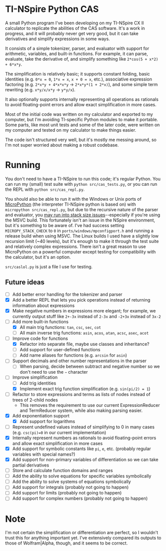 # TI-NSpire Python CAS

A small Python program I've been developing on my TI-NSpire CX II calculator to replicate the abilities of the CAS software. It's a work in progress, and it will probably never get very good, but it can take derivatives and simplify expressions in some ways.

It consists of a simple tokenizer, parser, and evaluator with support for arithmetic, variables, and built-in functions. For example, it can parse, evaluate, take the derivative of, and simplify something like `2*cos(5 + x*2) + 6*x*y`.

The simplification is relatively basic; it supports constant folding, basic identities (e.g. `0*x = 0`, `1*x = x`, `x + 0 = x`, etc.), associative expression factoring (e.g. `2*x*y + 4*x*x*y` -> `2*x*y*(1 + 2*x)`), and some simple term rewriting (e.g. `x*y/x/x*y` -> `y*y/x`).

It also optionally supports internally representing all operations as rationals to avoid floating-point errors and allow exact simplification in more cases.

Most of the initial code was written on my calculator and exported to my computer, but I'm avoiding TI-specific Python modules to make it portable.
Some parts, like most unit tests and some of the later code, were written on my computer and tested on my calculator to make things easier.

The code isn't structured very well, but it's mostly me messing around, so I'm not super worried about making a robust codebase.

# Running
You don't need to have a TI-NSpire to run this code; it's regular Python.
You can run my (small) test suite with `python src/cas_tests.py`, or you can run the REPL with `python src/cas_repl.py`.  

You should also be able to run it with the Windows or Unix ports of [MicroPython](https://github.com/micropython/micropython) (the interpreter TI-NSpire python is based on) with `micropython src/cas_repl.py`, but due to the recursive nature of the parser and evaluator, you [may run into stack size issues](https://github.com/micropython/micropython/issues/2927)--especially if you're using the MSVC build. This fortunately isn't an issue in the NSpire environment, but it's something to be aware of. I've had success setting `MICROPY_STACK_CHECK` to `0` in `ports/windows/mpconfigport.h` and running a release build when using MSVC. The Linux builds I used have a slightly low recursion limit (~40 levels), but it's enough to make it through the test suite and relatively complex expressions. There isn't a great reason to use MicroPython on a powerful computer except testing for compatibility with the calculator, but it's an option.

`src/caslol.py` is just a file I use for testing.

## Future ideas
- [ ] Add better error handling for the tokenizer and parser
- [X] Add a better REPL that lets you pick operations instead of returning information about expressions
- [X] Make negative numbers in expressions more elegant; for example, we currently output stuff like `2+-3x` instead of `2-3x` and `-2+3x` instead of `3x-2`
- [ ] Add more built-in functions
  - [X] All main trig functions: `tan`, `csc`, `sec`, `cot`
  - [ ] All main inverse trig functions: `asin`, `acos`, `atan`, `acsc`, `asec`, `acot`
- [ ] Improve code for functions
  - [X] Refactor into separate file, maybe use classes and inheritance?
  - [ ] Add support for user-defined functions
  - [ ] Add name aliases for functions (e.g. `arcsin` for `asin`)
- [ ] Support decimals and other number representations in the parser
  - [ ] When parsing, decide between subtract and negative number so we don't need to use the `−` character
- [ ] Improve simplification
  - [ ] Add trig identities
  - [X] Implement exact trig function simplification (e.g. `sin(pi/2) = 1`)
- [ ] Refactor to store expressions and terms as lists of nodes instead of trees of 2-child nodes
  - This removes the requirement to use our current ExpressionReducer and TermReducer system, while also making parsing easier.
- [X] Add exponentiation support
  - [X] Add support for logarithms
- [ ] Represent undefined values instead of simplifying to 0 in many cases (e.g. `csc(pi)=0` in our current implementation)
- [X] Internally represent numbers as rationals to avoid floating-point errors and allow exact simplification in more cases
- [X] Add support for symbolic constants like `pi`, `e`, etc. (probably regular variables with special names?)
- [X] Add support for non-primary variables of differentiation so we can take partial derivatives
- [ ] Store and calculate function domains and ranges
- [ ] Add the ability to solve equations for specific variables symbolically
- [ ] Add the ability to solve systems of equations symbolically
- [ ] Add support for integrals (probably not going to happen)
- [ ] Add support for limits (probably not going to happen)
- [ ] Add support for complex numbers (probably not going to happen)

# Note
I'm not certain the simplification or differentiation are perfect, so I wouldn't trust this for anything important yet. I've extensively compared its outputs to those of Wolfram|Alpha, though, and it seems to be correct.